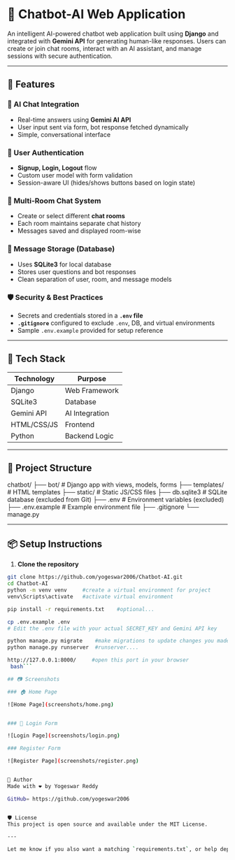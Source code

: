 
# 🤖 Chatbot-AI Web Application

An intelligent AI-powered chatbot web application built using **Django** and integrated with **Gemini API** for generating human-like responses. Users can create or join chat rooms, interact with an AI assistant, and manage sessions with secure authentication.

---

## 🚀 Features

### 🧠 AI Chat Integration
- Real-time answers using **Gemini AI API**
- User input sent via form, bot response fetched dynamically
- Simple, conversational interface

### 👥 User Authentication
- **Signup, Login, Logout** flow
- Custom user model with form validation
- Session-aware UI (hides/shows buttons based on login state)

### 💬 Multi-Room Chat System
- Create or select different **chat rooms**
- Each room maintains separate chat history
- Messages saved and displayed room-wise

### 🧾 Message Storage (Database)
- Uses **SQLite3** for local database
- Stores user questions and bot responses
- Clean separation of user, room, and message models

### 🛡️ Security & Best Practices
- Secrets and credentials stored in a **`.env` file**
- **`.gitignore`** configured to exclude `.env`, DB, and virtual environments
- Sample `.env.example` provided for setup reference

---

## 🔧 Tech Stack

| Technology | Purpose |
|------------|---------|
| Django     | Web Framework |
| SQLite3    | Database |
| Gemini API | AI Integration |
| HTML/CSS/JS | Frontend |
| Python     | Backend Logic |

---

## 📁 Project Structure
chatbot/
├── bot/ # Django app with views, models, forms
├── templates/ # HTML templates
├── static/ # Static JS/CSS files
├── db.sqlite3 # SQLite database (excluded from Git)
├── .env # Environment variables (excluded)
├── .env.example # Example environment file
├── .gitignore
└── manage.py



---

## 📦 Setup Instructions

1. **Clone the repository**

```bash
git clone https://github.com/yogeswar2006/Chatbot-AI.git
cd Chatbot-AI
python -m venv venv     #create a virtual environment for project
venv\Scripts\activate   #activate virtual environment

pip install -r requirements.txt    #optional...

cp .env.example .env
# Edit the .env file with your actual SECRET_KEY and Gemini API key

python manage.py migrate    #make migrations to update changes you made
python manage.py runserver  #runserver....

http://127.0.0.1:8000/     #open this port in your browser
 bash```

## 📷 Screenshots

### 🏠 Home Page

![Home Page](screenshots/home.png)


### 🔐 Login Form

![Login Page](screenshots/login.png)

### Register Form

![Register Page](screenshots/register.png)


🙌 Author
Made with ❤️ by Yogeswar Reddy

GitHub= https://github.com/yogeswar2006


🛡️ License
This project is open source and available under the MIT License.

---

Let me know if you also want a matching `requirements.txt`, or help deploying this project online (e.g., on **Render**, **Railway**, or **GitHub Pages** for frontend).
